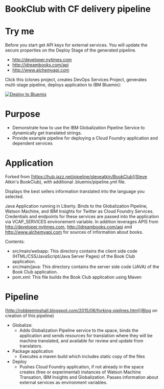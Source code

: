 # BookClub with CF delivery pipeline 

# Try me 
Before you start get API keys for external services.  You will update the secure properties on the Deploy Stage of the generated pipeline.  
* http://developer.nytimes.com
* http://idreambooks.com/api
* http://www.alchemyapi.com

Click this (clones project, creates DevOps Services Project, generates multi-stage pipeline, deploys application to IBM Bluemix):

[![Deploy to Bluemix](https://bluemix.net/deploy/button.png)](https://bluemix.net/deploy?repository=https://github.com/Puquios/bookclub-foundry.git)

# Purpose 
* Demonstrate how to use the IBM Globalization Pipeline Service to dynamically get translated strings.  
* Provide example pipeline for deploying a Cloud Foundry application and dependent services 

# Application 
Forked from [https://hub.jazz.net/pipeline/steveatkin/BookClub](Steve Atkin's BookClub), with additional .bluemix/pipeline.yml file.  

Displays the best sellers information translated into the language you selected.

Java Application running in Liberty.  Binds to the Globalization Pipeline, Watson Machine, and IBM Insights for Twitter as Cloud Foundry Services.  Credentials and endpoints for these services are passed into the application via VCAP_SERVICES environement variable.  In addition leverages APIS from http://developer.nytimes.com, http://idreambooks.com/api and http://www.alchemyapi.com for sources of information about books.  

Contents:   
*   src/main/webapp: This directory contains the client side code (HTML/CSS/JavaScript/Java Server Pages) of the Book Club application.
*   src/main/java: This directory contains the server side code (JAVA) of the Book Club application. 
*   pom.xml: This file builds the Book Club application using Maven

# Pipeline 
[http://robbieminshall.blogspot.com/2015/06/forking-piplines.html](Blog on creation of this pipeline)
* Globalize:  
    - Adds Globalization Pipeline service to the space, binds the application and sends resources for translation where they will be machine translated, and available for review and update from translators.   
* Package application 
    - Executes a maven build which includes static copy of the files
* Deploy 
    - Pushes Cloud Foundry application, if not already in the space creates (free or experimental) instances of Watson Machine Transation, IBM Insights and Globalization.  Passes information about external services as environment variables.  
        



    
